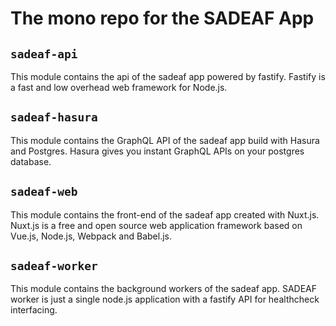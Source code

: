# The mono repo for the SADEAF App

## `sadeaf-api`

This module contains the api of the sadeaf app powered by fastify.
Fastify is a fast and low overhead web framework for Node.js.

## `sadeaf-hasura` 

This module contains the GraphQL API of the sadeaf app build with Hasura and Postgres.
Hasura gives you instant GraphQL APIs on your postgres database. 

## `sadeaf-web` 

This module contains the front-end of the sadeaf app created with Nuxt.js.
Nuxt.js is a free and open source web application framework based on Vue.js, Node.js, Webpack and Babel.js. 

## `sadeaf-worker` 

This module contains the background workers of the sadeaf app.
SADEAF worker is just a single node.js application with a fastify API for healthcheck interfacing.
